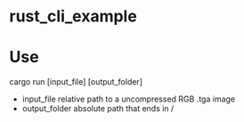 # rust_cli_example
# Use
cargo run [input_file] [output_folder]

- input_file relative path to a uncompressed RGB .tga image
- output_folder absolute path that ends in /
